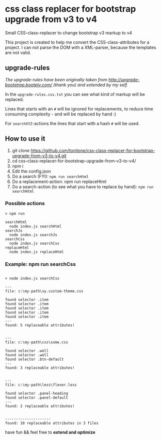 # css class replacer for bootstrap upgrade from v3 to v4

Small CSS-class-replacer to change bootstrap v3 markup to v4

This project is created to help me convert the CSS-class-attributes for a project. 
I can not parse the DOM with a XML-parser, because the templates are not valid.

## upgrade-rules

_The upgrade-rules have been originally taken from http://upgrade-bootstrap.bootply.com/ (thank you) and extended by my self._

In the `upgrade-rules.csv.txt` you can see what kind of markup will be replaced. 

Lines that starts with an `#` will be ignored for replacements, to reduce time consuming complexity - 
and will be replaced by hand :) 

For `searchXYZ`-actions the lines that start with a hash `#` will be used.

## How to use it
1. git clone https://github.com/tonitone/css-class-replacer-for-bootstrap-upgrade-from-v3-to-v4.git
2. cd css-class-replacer-for-bootstrap-upgrade-from-v3-to-v4/
3. npm i
4. Edit the config.json
5. Do a search (FYI): `npm run searchHtml`
6. Do a replacement-action: npm run replaceHtml
7. Do a search-action (to see what you have to replace by hand): `npm run searchHtml`


### Possible actions
~~~
> npm run

searchHtml
  node index.js searchHtml
searchJs
  node index.js searchJs
searchCss
  node index.js searchCss
replaceHtml
  node index.js replaceHtml

~~~

### Example: npm run searchCss

~~~

> node index.js searchCss

---
file: c:\my-path\xy.custom-theme.css

found selector .item 
found selector .item 
found selector .item 
found selector .item 
found selector .item 
---
found: 5 replaceable attributes!


---
file: c:\my-path\css\some.css

found selector .well 
found selector .well 
found selector .btn-default 
---
found: 3 replaceable attributes!


---
file: c:\my-path\less\flexer.less

found selector .panel-heading 
found selector .panel-default 
---
found: 2 replaceable attributes!


---------------------
found: 10 replaceable attributes in 3 files 

~~~

have fun && feel free to **extend and optimize**